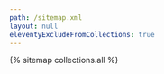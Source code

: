 ```yaml
---
path: /sitemap.xml
layout: null
eleventyExcludeFromCollections: true
---
```

{% sitemap collections.all %}
